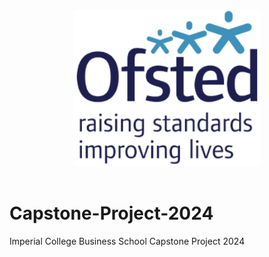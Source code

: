 <div align="center">
	<img src="https://github.com/wrm65/Capstone-Project-2024/blob/main/images/ofsted-logo.png"><br><br>
</div>

# Capstone-Project-2024
Imperial College Business School Capstone Project 2024
